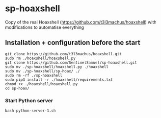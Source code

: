 # sp-hoaxshell
Copy of the real Hoaxshell (https://github.com/t3l3machus/hoaxshell) with modifications to automatise everything


## Installation + configuration before the start
```
git clone https://github.com/t3l3machus/hoaxshell.git
sudo rm ./hoaxshell/hoaxshell.py
git clone https://github.com/SentinelSamuel/sp-hoaxshell.git
sudo mv ./sp-hoaxshell/hoaxshell.py ./hoaxshell
sudo mv ./sp-hoaxshell/sp-hoax/ ./
sudo rm -rf ./sp-hoaxshell
sudo pip3 install -r ./hoaxshell/requirements.txt
chmod +x ./hoaxshell/hoaxshell.py
cd sp-hoax/
```

### Start Python server
```
bash python-server-1.sh
```
